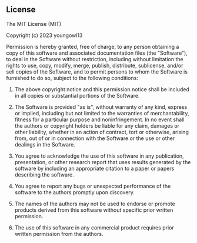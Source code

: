 ## License

The MIT License (MIT)

Copyright (c) 2023 youngowl13

Permission is hereby granted, free of charge, to any person obtaining a copy of this software and associated documentation files (the "Software"), to deal in the Software without restriction, including without limitation the rights to use, copy, modify, merge, publish, distribute, sublicense, and/or sell copies of the Software, and to permit persons to whom the Software is furnished to do so, subject to the following conditions:

1.  The above copyright notice and this permission notice shall be included in all
    copies or substantial portions of the Software.

2.  The Software is provided "as is", without warranty of any kind, express or implied, including but not limited to the warranties of merchantability, fitness for a particular purpose and noninfringement. In no event shall the authors or copyright holders be liable for any claim, damages or other liability, whether in an action of contract, tort or otherwise, arising from, out of or in connection with the Software or the use or other dealings in the Software.

3.  You agree to acknowledge the use of this software in any publication, presentation, or other research report that uses results generated by the software by including an appropriate citation to a paper or papers describing the software.

4.  You agree to report any bugs or unexpected performance of the software to the authors promptly upon discovery.

5.  The names of the authors may not be used to endorse or promote products derived from this software without specific prior written permission.

6.  The use of this software in any commercial product requires prior written permission from the authors.